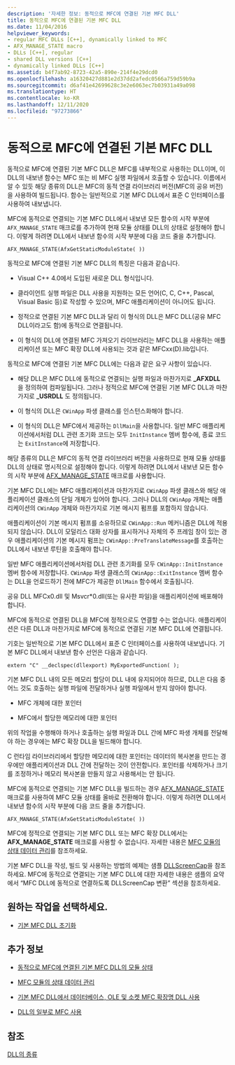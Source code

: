 ```yaml
---
description: '자세한 정보: 동적으로 MFC에 연결된 기본 MFC DLL'
title: 동적으로 MFC에 연결된 기본 MFC DLL
ms.date: 11/04/2016
helpviewer_keywords:
- regular MFC DLLs [C++], dynamically linked to MFC
- AFX_MANAGE_STATE macro
- DLLs [C++], regular
- shared DLL versions [C++]
- dynamically linked DLLs [C++]
ms.assetid: b4f7ab92-8723-42a5-890e-214f4e29dcd0
ms.openlocfilehash: a16320427d881e2d37dd2afedc0566a759d59b9a
ms.sourcegitcommit: d6af41e42699628c3e2e6063ec7b03931a49a098
ms.translationtype: HT
ms.contentlocale: ko-KR
ms.lasthandoff: 12/11/2020
ms.locfileid: "97273866"
---
```

# <a name="regular-mfc-dlls-dynamically-linked-to-mfc"></a>동적으로 MFC에 연결된 기본 MFC DLL

동적으로 MFC에 연결된 기본 MFC DLL은 MFC를 내부적으로 사용하는 DLL이며, 이 DLL의 내보낸 함수는 MFC 또는 비 MFC 실행 파일에서 호출할 수 있습니다. 이름에서 알 수 있듯 해당 종류의 DLL은 MFC의 동적 연결 라이브러리 버전(MFC의 공유 버전)을 사용하여 빌드됩니다. 함수는 일반적으로 기본 MFC DLL에서 표준 C 인터페이스를 사용하여 내보냅니다.

MFC에 동적으로 연결되는 기본 MFC DLL에서 내보낸 모든 함수의 시작 부분에 `AFX_MANAGE_STATE` 매크로를 추가하여 현재 모듈 상태를 DLL의 상태로 설정해야 합니다. 이렇게 하려면 DLL에서 내보낸 함수의 시작 부분에 다음 코드 줄을 추가합니다.

```
AFX_MANAGE_STATE(AfxGetStaticModuleState( ))
```

동적으로 MFC에 연결된 기본 MFC DLL의 특징은 다음과 같습니다.

- Visual C++ 4.0에서 도입된 새로운 DLL 형식입니다.

- 클라이언트 실행 파일은 DLL 사용을 지원하는 모든 언어(C, C, C++, Pascal, Visual Basic 등)로 작성할 수 있으며, MFC 애플리케이션이 아니어도 됩니다.

- 정적으로 연결된 기본 MFC DLL과 달리 이 형식의 DLL은 MFC DLL(공유 MFC DLL이라고도 함)에 동적으로 연결됩니다.

- 이 형식의 DLL에 연결된 MFC 가져오기 라이브러리는 MFC DLL을 사용하는 애플리케이션 또는 MFC 확장 DLL에 사용되는 것과 같은 MFCxx(D).lib입니다.

동적으로 MFC에 연결된 기본 MFC DLL에는 다음과 같은 요구 사항이 있습니다.

- 해당 DLL은 MFC DLL에 동적으로 연결되는 실행 파일과 마찬가지로 **_AFXDLL** 을 정의하여 컴파일됩니다. 그러나 정적으로 MFC에 연결된 기본 MFC DLL과 마찬가지로 **_USRDLL** 도 정의됩니다.

- 이 형식의 DLL은 `CWinApp` 파생 클래스를 인스턴스화해야 합니다.

- 이 형식의 DLL은 MFC에서 제공하는 `DllMain`을 사용합니다. 일반 MFC 애플리케이션에서처럼 DLL 관련 초기화 코드는 모두 `InitInstance` 멤버 함수에, 종료 코드는 `ExitInstance`에 저장합니다.

해당 종류의 DLL은 MFC의 동적 연결 라이브러리 버전을 사용하므로 현재 모듈 상태를 DLL의 상태로 명시적으로 설정해야 합니다. 이렇게 하려면 DLL에서 내보낸 모든 함수의 시작 부분에 [AFX_MANAGE_STATE](../mfc/reference/extension-dll-macros.md#afx_manage_state) 매크로를 사용합니다.

기본 MFC DLL에는 MFC 애플리케이션과 마찬가지로 `CWinApp` 파생 클래스와 해당 애플리케이션 클래스의 단일 개체가 있어야 합니다. 그러나 DLL의 `CWinApp` 개체는 애플리케이션의 `CWinApp` 개체와 마찬가지로 기본 메시지 펌프를 포함하지 않습니다.

애플리케이션이 기본 메시지 펌프를 소유하므로 `CWinApp::Run` 메커니즘은 DLL에 적용되지 않습니다. DLL이 모덜리스 대화 상자를 표시하거나 자체의 주 프레임 창이 있는 경우 애플리케이션의 기본 메시지 펌프는 `CWinApp::PreTranslateMessage`를 호출하는 DLL에서 내보낸 루틴을 호출해야 합니다.

일반 MFC 애플리케이션에서처럼 DLL 관련 초기화를 모두 `CWinApp::InitInstance` 멤버 함수에 저장합니다. `CWinApp` 파생 클래스의 `CWinApp::ExitInstance` 멤버 함수는 DLL을 언로드하기 전에 MFC가 제공한 `DllMain` 함수에서 호출됩니다.

공유 DLL MFCx0.dll 및 Msvcr*0.dll(또는 유사한 파일)을 애플리케이션에 배포해야 합니다.

MFC에 동적으로 연결된 DLL을 MFC에 정적으로도 연결할 수는 없습니다. 애플리케이션은 다른 DLL과 마찬가지로 MFC에 동적으로 연결된 기본 MFC DLL에 연결됩니다.

기호는 일반적으로 기본 MFC DLL에서 표준 C 인터페이스를 사용하여 내보냅니다. 기본 MFC DLL에서 내보낸 함수 선언은 다음과 같습니다.

```
extern "C" __declspec(dllexport) MyExportedFunction( );
```

기본 MFC DLL 내의 모든 메모리 할당이 DLL 내에 유지되어야 하므로, DLL은 다음 중 어느 것도 호출하는 실행 파일에 전달하거나 실행 파일에서 받지 않아야 합니다.

- MFC 개체에 대한 포인터

- MFC에서 할당한 메모리에 대한 포인터

위의 작업을 수행해야 하거나 호출하는 실행 파일과 DLL 간에 MFC 파생 개체를 전달해야 하는 경우에는 MFC 확장 DLL을 빌드해야 합니다.

C 런타임 라이브러리에서 할당한 메모리에 대한 포인터는 데이터의 복사본을 만드는 경우에만 애플리케이션과 DLL 간에 전달하는 것이 안전합니다. 포인터를 삭제하거나 크기를 조정하거나 메모리 복사본을 만들지 않고 사용해서는 안 됩니다.

MFC에 동적으로 연결되는 기본 MFC DLL을 빌드하는 경우 [AFX_MANAGE_STATE](../mfc/reference/extension-dll-macros.md#afx_manage_state) 매크로를 사용하여 MFC 모듈 상태를 올바로 전환해야 합니다. 이렇게 하려면 DLL에서 내보낸 함수의 시작 부분에 다음 코드 줄을 추가합니다.

```
AFX_MANAGE_STATE(AfxGetStaticModuleState( ))
```

MFC에 정적으로 연결되는 기본 MFC DLL 또는 MFC 확장 DLL에서는 **AFX_MANAGE_STATE** 매크로를 사용할 수 없습니다. 자세한 내용은 [MFC 모듈의 상태 데이터 관리](../mfc/managing-the-state-data-of-mfc-modules.md)를 참조하세요.

기본 MFC DLL을 작성, 빌드 및 사용하는 방법의 예제는 샘플 [DLLScreenCap](https://github.com/Microsoft/VCSamples/tree/master/VC2010Samples/MFC/advanced/DllScreenCap)을 참조하세요. MFC에 동적으로 연결되는 기본 MFC DLL에 대한 자세한 내용은 샘플의 요약에서 “MFC DLL에 동적으로 연결하도록 DLLScreenCap 변환” 섹션을 참조하세요.

## <a name="what-do-you-want-to-do"></a>원하는 작업을 선택하세요.

- [기본 MFC DLL 초기화](run-time-library-behavior.md#initializing-regular-dlls)

## <a name="what-do-you-want-to-know-more-about"></a>추가 정보

- [동적으로 MFC에 연결된 기본 MFC DLL의 모듈 상태](module-states-of-a-regular-dll-dynamically-linked-to-mfc.md)

- [MFC 모듈의 상태 데이터 관리](../mfc/managing-the-state-data-of-mfc-modules.md)

- [기본 MFC DLL에서 데이터베이스, OLE 및 소켓 MFC 확장명 DLL 사용](using-database-ole-and-sockets-extension-dlls-in-regular-dlls.md)

- [DLL의 일부로 MFC 사용](../mfc/tn011-using-mfc-as-part-of-a-dll.md)

## <a name="see-also"></a>참조

[DLL의 종류](kinds-of-dlls.md)
